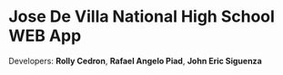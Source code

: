 # Jose De Villa National High School WEB App

Developers:
**Rolly Cedron**, 
**Rafael Angelo Piad**, 
**John Eric Siguenza**
